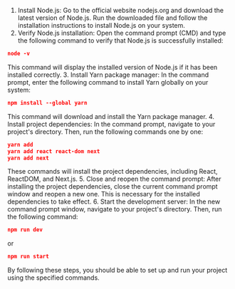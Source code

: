 1. Install Node.js: Go to the official website nodejs.org and download the latest version of Node.js. Run the downloaded file and follow the installation instructions to install Node.js on your system.
2. Verify Node.js installation: Open the command prompt (CMD) and type the following command to verify that Node.js is successfully installed:
```json
node -v
```
This command will display the installed version of Node.js if it has been installed correctly.
3. Install Yarn package manager: In the command prompt, enter the following command to install Yarn globally on your system:
```json
npm install --global yarn
```
This command will download and install the Yarn package manager.
4. Install project dependencies: In the command prompt, navigate to your project's directory. Then, run the following commands one by one:
```json
yarn add
yarn add react react-dom next
yarn add next
```
These commands will install the project dependencies, including React, ReactDOM, and Next.js.
5. Close and reopen the command prompt: After installing the project dependencies, close the current command prompt window and reopen a new one. This is necessary for the installed dependencies to take effect.
6. Start the development server: In the new command prompt window, navigate to your project's directory. Then, run the following command:
```json
npm run dev
```
or
```json
npm run start
```
By following these steps, you should be able to set up and run your project using the specified commands.